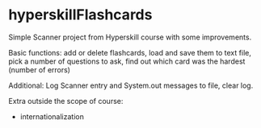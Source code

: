 # hyperskillFlashcards

Simple Scanner project from Hyperskill course with some improvements.

Basic functions:
add or delete flashcards, load and save them to text file, pick a number of questions to ask, find out which card was 
the hardest (number of errors)

Additional:
Log Scanner entry and System.out messages to file, clear log.

Extra outside the scope of course:
- internationalization
